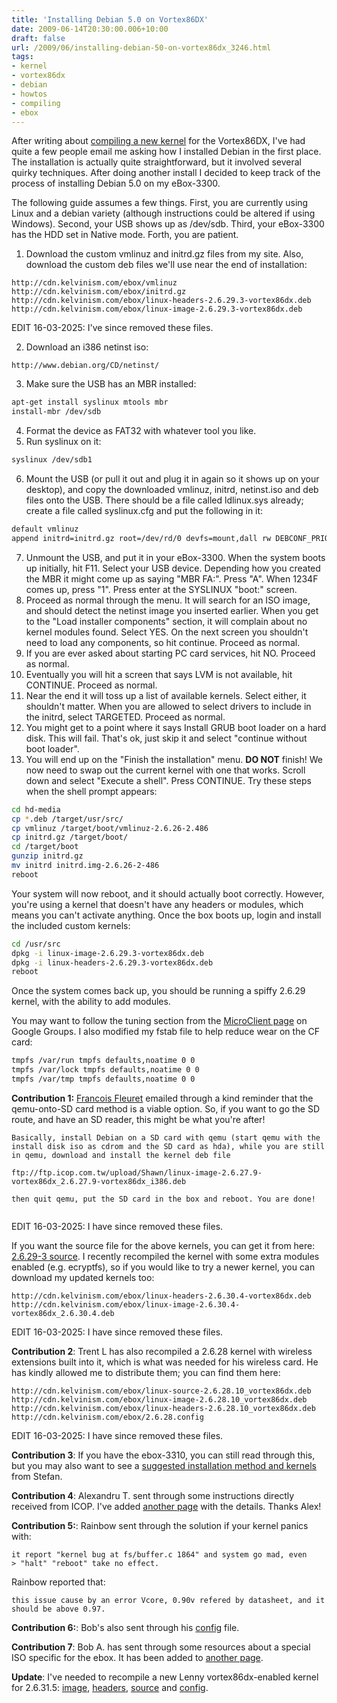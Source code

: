 ```yaml
---
title: 'Installing Debian 5.0 on Vortex86DX'
date: 2009-06-14T20:30:00.006+10:00
draft: false
url: /2009/06/installing-debian-50-on-vortex86dx_3246.html
tags: 
- kernel
- vortex86dx
- debian
- howtos
- compiling
- ebox
---
```


After writing about [compiling a new kernel](http://kelvinism.com/tech-blog/compiling-kernel-vortex86dx/) for the Vortex86DX, I've had quite a few people email me asking how I installed Debian in the first place. The installation is actually quite straightforward, but it involved several quirky techniques. After doing another install I decided to keep track of the process of installing Debian 5.0 on my eBox-3300.

The following guide assumes a few things. First, you are currently using Linux and a debian variety (although instructions could be altered if using Windows). Second, your USB shows up as /dev/sdb. Third, your eBox-3300 has the HDD set in Native mode. Forth, you are patient.

1. Download the custom vmlinuz and initrd.gz files from my site. Also, download the custom deb files we'll use near the end of installation:

```plain
http://cdn.kelvinism.com/ebox/vmlinuz
http://cdn.kelvinism.com/ebox/initrd.gz
http://cdn.kelvinism.com/ebox/linux-headers-2.6.29.3-vortex86dx.deb
http://cdn.kelvinism.com/ebox/linux-image-2.6.29.3-vortex86dx.deb

```  
EDIT 16-03-2025: I've since removed these files.

2. Download an i386 netinst iso:

```plain
http://www.debian.org/CD/netinst/

```  
  

3. Make sure the USB has an MBR installed:

```bash
apt-get install syslinux mtools mbr
install-mbr /dev/sdb

```  

4. Format the device as FAT32 with whatever tool you like.
5. Run syslinux on it:

```bash
syslinux /dev/sdb1

```  
6. Mount the USB (or pull it out and plug it in again so it shows up on your desktop), and copy the downloaded vmlinuz, initrd, netinst.iso and deb files onto the USB. There should be a file called ldlinux.sys already; create a file called syslinux.cfg and put the following in it:

```bash
default vmlinuz
append initrd=initrd.gz root=/dev/rd/0 devfs=mount,dall rw DEBCONF_PRIORITY=medium

```  
  

7. Unmount the USB, and put it in your eBox-3300. When the system boots up initially, hit F11. Select your USB device. Depending how you created the MBR it might come up as saying "MBR FA:". Press "A". When 1234F comes up, press "1". Press enter at the SYSLINUX "boot:" screen.
8. Proceed as normal through the menu. It will search for an ISO image, and should detect the netinst image you inserted earlier. When you get to the "Load installer components" section, it will complain about no kernel modules found. Select YES. On the next screen you shouldn't need to load any components, so hit continue. Proceed as normal.
9. If you are ever asked about starting PC card services, hit NO. Proceed as normal.
10. Eventually you will hit a screen that says LVM is not available, hit CONTINUE. Proceed as normal.
11. Near the end it will toss up a list of available kernels. Select either, it shouldn't matter. When you are allowed to select drivers to include in the initrd, select TARGETED. Proceed as normal.
12. You might get to a point where it says Install GRUB boot loader on a hard disk. This will fail. That's ok, just skip it and select "continue without boot loader".
13. You will end up on the "Finish the installation" menu. **DO NOT** finish! We now need to swap out the current kernel with one that works. Scroll down and select "Execute a shell". Press CONTINUE. Try these steps when the shell prompt appears:

```bash
cd hd-media
cp *.deb /target/usr/src/
cp vmlinuz /target/boot/vmlinuz-2.6.26-2.486
cp initrd.gz /target/boot/
cd /target/boot
gunzip initrd.gz
mv initrd initrd.img-2.6.26-2-486
reboot


```  
  

Your system will now reboot, and it should actually boot correctly. However, you're using a kernel that doesn't have any headers or modules, which means you can't activate anything. Once the box boots up, login and install the included custom kernels:

```bash
cd /usr/src
dpkg -i linux-image-2.6.29.3-vortex86dx.deb
dpkg -i linux-headers-2.6.29.3-vortex86dx.deb
reboot

```  
  

Once the system comes back up, you should be running a spiffy 2.6.29 kernel, with the ability to add modules.

You may want to follow the tuning section from the [MicroClient page](http://groups.google.com/group/microclient/web/ubuntu-on-microclient-sr) on Google Groups. I also modified my fstab file to help reduce wear on the CF card:

```bash
tmpfs /var/run tmpfs defaults,noatime 0 0
tmpfs /var/lock tmpfs defaults,noatime 0 0
tmpfs /var/tmp tmpfs defaults,noatime 0 0

```  

**Contribution 1:** [Francois Fleuret](http://www.idiap.ch/~fleuret/) emailed through a kind reminder that the qemu-onto-SD card method is a viable option. So, if you want to go the SD route, and have an SD reader, this might be what you're after!

```plain
Basically, install Debian on a SD card with qemu (start qemu with the
install disk iso as cdrom and the SD card as hda), while you are still
in qemu, download and install the kernel deb file

ftp://ftp.icop.com.tw/upload/Shawn/linux-image-2.6.27.9-vortex86dx_2.6.27.9-vortex86dx_i386.deb

then quit qemu, put the SD card in the box and reboot. You are done!


```  
  
EDIT 16-03-2025: I have since removed these files.

If you want the source file for the above kernels, you can get it from here: [2.6.29-3 source](http://cdn.kelvinism.com/ebox/linux-source-2.6.29.3-vortex86dx.deb). I recently recompiled the kernel with some extra modules enabled (e.g. ecryptfs), so if you would like to try a newer kernel, you can download my updated kernels too:

```plain
http://cdn.kelvinism.com/ebox/linux-headers-2.6.30.4-vortex86dx.deb
http://cdn.kelvinism.com/ebox/linux-image-2.6.30.4-vortex86dx_2.6.30.4.deb

```  

EDIT 16-03-2025: I have since removed these files.


**Contribution 2**: Trent L has also recompiled a 2.6.28 kernel with wireless extensions built into it, which is what was needed for his wireless card. He has kindly allowed me to distribute them; you can find them here:

```plain
http://cdn.kelvinism.com/ebox/linux-source-2.6.28.10_vortex86dx.deb
http://cdn.kelvinism.com/ebox/linux-image-2.6.28.10_vortex86dx.deb
http://cdn.kelvinism.com/ebox/linux-headers-2.6.28.10_vortex86dx.deb
http://cdn.kelvinism.com/ebox/2.6.28.config

```  

EDIT 16-03-2025: I have since removed these files.

**Contribution 3**: If you have the ebox-3310, you can still read through this, but you may also want to see a [suggested installation method and kernels](http://kelvinism.com/howtos/lenny-ebox-3310a/) from Stefan.

**Contribution 4**: Alexandru T. sent through some instructions directly received from ICOP. I've added [another page](http://www.kelvinism.com/howtos/vortex86dx-instructions-icop/) with the details. Thanks Alex!

**Contribution 5:**: Rainbow sent through the solution if your kernel panics with:  
  

```plain
it report "kernel bug at fs/buffer.c 1864" and system go mad, even
> "halt" "reboot" take no effect.

```  
  
  

Rainbow reported that:

```plain
this issue cause by an error Vcore, 0.90v refered by datasheet, and it should be above 0.97.

```  
  
  

**Contribution 6:**: Bob's also sent through his [config](http://cdn.kelvinism.com/ebox/config-2.6.29.3-ziti.3) file.

**Contribution 7**: Bob A. has sent through some resources about a special ISO specific for the ebox. It has been added to [another page](http://www.kelvinism.com/howtos/vortex86dx-instructions-icop/).  
  

**Update**: I've needed to recompile a new Lenny vortex86dx-enabled kernel for 2.6.31.5: [image](http://cdn.kelvinism.com/ebox/linux-image-2.6.31.5-vortex86dx.deb), [headers](http://cdn.kelvinism.com/ebox/linux-headers-2.6.31.5-vortex86dx.deb), [source](http://cdn.kelvinism.com/ebox/linux-source-2.6.31.5-vortex86dx.deb) and [config](http://cdn.kelvinism.com/ebox/config-2.6.31.5).